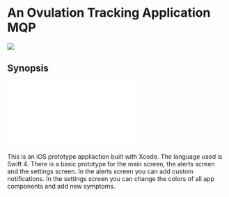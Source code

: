 # An Ovulation Tracking Application MQP

![](https://travis-ci.org/ginagr/MQP.svg?branch=master)

## Synopsis

![Alt text](/app_outline.pdf?raw=true "App Outline")

This is an iOS prototype appliaction built with Xcode. The language used is Swift 4. 
There is a basic prototype for the main screen, the alerts screen and the settings screen.
In the alerts screen you can add custom notifications.
In the settings screen you can change the colors of all app components and add new symptoms.

